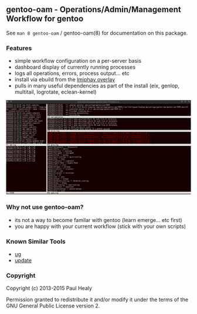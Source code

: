 ## gentoo-oam - Operations/Admin/Management Workflow for gentoo

See `man 8 gentoo-oam` / gentoo-oam(8) for documentation on this package.

### Features

* simple workflow configuration on a per-server basis
* dashboard display of currently running processes
* logs all operations, errors, process output... etc
* install via ebuild from the [lmiphay overlay](https://gitweb.gentoo.org/user/lmiphay.git/about/)
* pulls in many useful dependencies as part of the install (eix, genlop, multitail, logrotate, eclean-kernel)

![oam-watch](screenshots/oam-watch.png?raw=true "oam-watch sample")

### Why not use gentoo-oam?

* its not a way to become familar with gentoo (learn emerge... etc first)
* you are happy with your current workflow (stick with your own scripts)

### Known Similar Tools

* [ug](https://github.com/sidusnare/ug)
* [update](http://weaver.gentooexperimental.org/update.html)

### Copyright

Copyright (c) 2013-2015 Paul Healy

Permission granted to redistribute it and/or modify it under the terms of the
GNU General Public License version 2.
